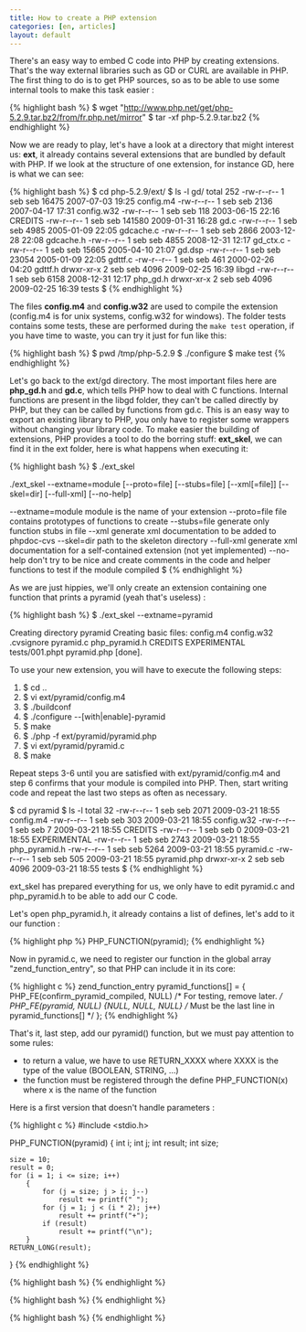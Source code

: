 ```yaml
---
title: How to create a PHP extension
categories: [en, articles]
layout: default
---
```

There's an easy way to embed C code into PHP by creating extensions. 
That's the way external libraries such as GD or CURL are available in PHP.
The first thing to do is to get PHP sources, so as to be able to use
some internal tools to make this task easier :

{% highlight bash %}
$ wget "http://www.php.net/get/php-5.2.9.tar.bz2/from/fr.php.net/mirror"
$ tar -xf php-5.2.9.tar.bz2
{% endhighlight %}

Now we are ready to play, let's have a look at a directory that might
interest us: __ext__, it already contains several extensions that are bundled
by default with PHP. If we look at the structure of one extension,
for instance GD, here is what we can see:

{% highlight bash %}
$ cd php-5.2.9/ext/
$ ls -l gd/
total 252
-rw-r--r-- 1 seb seb  16475 2007-07-03 19:25 config.m4
-rw-r--r-- 1 seb seb   2136 2007-04-17 17:31 config.w32
-rw-r--r-- 1 seb seb    118 2003-06-15 22:16 CREDITS
-rw-r--r-- 1 seb seb 141580 2009-01-31 16:28 gd.c
-rw-r--r-- 1 seb seb   4985 2005-01-09 22:05 gdcache.c
-rw-r--r-- 1 seb seb   2866 2003-12-28 22:08 gdcache.h
-rw-r--r-- 1 seb seb   4855 2008-12-31 12:17 gd_ctx.c
-rw-r--r-- 1 seb seb  15665 2005-04-10 21:07 gd.dsp
-rw-r--r-- 1 seb seb  23054 2005-01-09 22:05 gdttf.c
-rw-r--r-- 1 seb seb    461 2000-02-26 04:20 gdttf.h
drwxr-xr-x 2 seb seb   4096 2009-02-25 16:39 libgd
-rw-r--r-- 1 seb seb   6158 2008-12-31 12:17 php_gd.h
drwxr-xr-x 2 seb seb   4096 2009-02-25 16:39 tests
$
{% endhighlight %}

The files __config.m4__ and __config.w32__ are used to compile
the extension (config.m4 is for unix systems, config.w32 for
windows). The folder tests contains some tests, these are performed
during the `make test` operation, if you have time to waste, you
can try it just for fun like this:

{% highlight bash %}
$ pwd
/tmp/php-5.2.9
$ ./configure
$ make test
{% endhighlight %}

Let's go back to the ext/gd directory. The most important files here
are __php_gd.h__ and __gd.c__, which tells PHP how to deal with C
functions. Internal functions are present in the libgd folder, they
can't be called directly by PHP, but they can be called by functions
from gd.c. This is an easy way to export an existing library to PHP,
you only have to register some wrappers without changing your library
code. To make easier the building of extensions, PHP provides a tool
to do the borring stuff: __ext_skel__, we can find it in the ext folder,
here is what happens when executing it:

{% highlight bash %}
$ ./ext_skel

./ext_skel --extname=module [--proto=file] [--stubs=file] [--xml[=file]]
           [--skel=dir] [--full-xml] [--no-help]

  --extname=module   module is the name of your extension
  --proto=file       file contains prototypes of functions to create
  --stubs=file       generate only function stubs in file
  --xml              generate xml documentation to be added to phpdoc-cvs
  --skel=dir         path to the skeleton directory
  --full-xml         generate xml documentation for a self-contained extension
                     (not yet implemented)
  --no-help          don't try to be nice and create comments in the code
                     and helper functions to test if the module compiled
$
{% endhighlight %}

As we are just hippies, we'll only create an extension containing one
function that prints a pyramid (yeah that's useless) :

{% highlight bash %}
$ ./ext_skel --extname=pyramid

Creating directory pyramid
Creating basic files: config.m4 config.w32 .cvsignore pyramid.c
php_pyramid.h CREDITS EXPERIMENTAL tests/001.phpt pyramid.php [done].

To use your new extension, you will have to execute the following steps:

1.  $ cd ..
2.  $ vi ext/pyramid/config.m4
3.  $ ./buildconf
4.  $ ./configure --[with|enable]-pyramid
5.  $ make
6.  $ ./php -f ext/pyramid/pyramid.php
7.  $ vi ext/pyramid/pyramid.c
8.  $ make

Repeat steps 3-6 until you are satisfied with ext/pyramid/config.m4 and
step 6 confirms that your module is compiled into PHP. Then, start writing
code and repeat the last two steps as often as necessary.

$ cd pyramid
$ ls -l
total 32
-rw-r--r-- 1 seb seb 2071 2009-03-21 18:55 config.m4
-rw-r--r-- 1 seb seb  303 2009-03-21 18:55 config.w32
-rw-r--r-- 1 seb seb    7 2009-03-21 18:55 CREDITS
-rw-r--r-- 1 seb seb    0 2009-03-21 18:55 EXPERIMENTAL
-rw-r--r-- 1 seb seb 2743 2009-03-21 18:55 php_pyramid.h
-rw-r--r-- 1 seb seb 5264 2009-03-21 18:55 pyramid.c
-rw-r--r-- 1 seb seb  505 2009-03-21 18:55 pyramid.php
drwxr-xr-x 2 seb seb 4096 2009-03-21 18:55 tests
$
{% endhighlight %}

ext_skel has prepared everything for us, we only have to edit pyramid.c
and php_pyramid.h to be able to add our C code.

Let's open php_pyramid.h, it already contains a list of defines, let's add
to it our function :

{% highlight php %}
PHP_FUNCTION(pyramid);
{% endhighlight %}

Now in pyramid.c, we need to register our function in the global array
"zend_function_entry", so that PHP can include it in its core:

{% highlight c %}
zend_function_entry pyramid_functions[] = {
    PHP_FE(confirm_pyramid_compiled,    NULL)       /* For testing, remove later. */
    PHP_FE(pyramid, NULL)
    {NULL, NULL, NULL}  /* Must be the last line in pyramid_functions[] */
};
{% endhighlight %}

That's it, last step, add our pyramid() function, but we
must pay attention to some rules:

* to return a value, we have to use RETURN_XXXX where XXXX is 
  the type of the value (BOOLEAN, STRING, ...)
* the function must be registered through the define PHP_FUNCTION(x)
  where x is the name of the function

Here is a first version that doesn't handle parameters :

{% highlight c %}
#include <stdio.h>

PHP_FUNCTION(pyramid)
{
    int         i;
    int         j;
    int         result;
    int         size;

    size = 10;
    result = 0;
    for (i = 1; i <= size; i++)
        {
            for (j = size; j > i; j--)
                result += printf(" ");
            for (j = 1; j < (i * 2); j++)
                result += printf("+");
            if (result)
                result += printf("\n");
        }
    RETURN_LONG(result);
}
{% endhighlight %}

{% highlight bash %}
{% endhighlight %}

{% highlight bash %}
{% endhighlight %}

{% highlight bash %}
{% endhighlight %}
